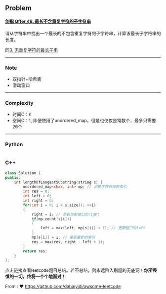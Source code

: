 ## Problem

#### [剑指 Offer 48. 最长不含重复字符的子字符串](https://leetcode.cn/problems/zui-chang-bu-han-zhong-fu-zi-fu-de-zi-zi-fu-chuan-lcof/)

请从字符串中找出一个最长的不包含重复字符的子字符串，计算该最长子字符串的长度。

同[3. 无重复字符的最长子串](https://leetcode.cn/problems/longest-substring-without-repeating-characters/)

------

### Note

- 双指针+哈希表
- 滑动窗口

------

### Complexity

- 时间O：n
- 空间O：1, 即便使用了unordered_map，但是也仅仅是常数个，最多只需要26个

------

### Python

```python

```

### C++

```C++
class Solution {
public:
    int lengthOfLongestSubstring(string s) {
        unordered_map<char, int> mp; // 记录字符对应的索引
        int res = 0;
        int left = 0;
        int right = 0;
        for(int i = 0; i < s.size(); ++i)
        {
            right = i; // 更新当前窗口的right
            if(mp.count(s[i]))
            {
                left = max(left, mp[s[i]] + 1); // 更新窗口的left
            }
            mp[s[i]] = i; // 更新最新的索引
            res = max(res, right - left + 1);
        }
        return res;
    }
};
```

点击链接查看leetcode题目总结。若不总结，则永远陷入刷题的无底洞！**你所畏惧的一切，终将一个个地面对！**

From : :heart: https://github.com/dahaiyidi/awsome-leetcode
